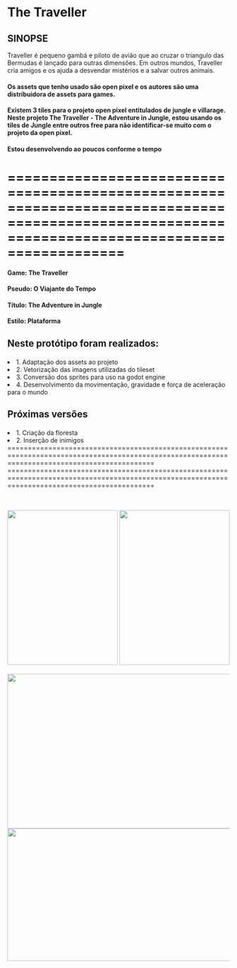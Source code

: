 # The Traveller

## SINOPSE
Traveller é pequeno gambá e piloto de avião que ao cruzar o triangulo das Bermudas é lançado para outras dimensões. Em outros mundos, Traveller cria amigos e os ajuda a desvendar mistérios e a salvar outros animais.

#### Os assets que tenho usado são open pixel e os autores são uma distribuidora de assets para games.
#### Existem 3 tiles para o projeto open pixel entitulados de jungle e villarage. Neste projeto The Traveller - The Adventure in Jungle, estou usando os tiles de Jungle entre outros free para não identificar-se muito com o projeto da open pixel.

#### Estou desenvolvendo ao poucos conforme o tempo

================================================================================================================================================
================================================================================================================================================

#### Game: The Traveller
#### Pseudo: O Viajante do Tempo
#### Título: The Adventure in Jungle
#### Estilo: Plataforma

## <p>Neste protótipo foram realizados:</p>
<o>
  <li>1. Adaptação dos assets ao projeto</li>
  <li>2. Vetorização das imagens utilizadas do tileset</li>
  <li>3. Conversão dos sprites para uso na godot engine</li>
  <li>4. Desenvolvimento da movimentação, gravidade e força de aceleração para o mundo</li>  
</ol>

## <p>Próximas versões</p>
<o>
  <li>1. Criação da floresta</li>
  <li>2. Inserção de inimigos</li>
</o>
================================================================================================================================================
================================================================================================================================================

<br><br>
<img src="https://s18.postimg.org/ydp6mtxhl/Sem-_T_tulo-1.png" width="250" height="350">
<img src="https://s18.postimg.org/uvi8nnxt5/jungl.png" width="250" height="350">
<br><br>
<img src="https://s18.postimg.org/6b17fvazt/image.png" width="600" height="350">
<img src="https://s18.postimg.org/5y9t9mnk9/image.png" width="900" height="300">
